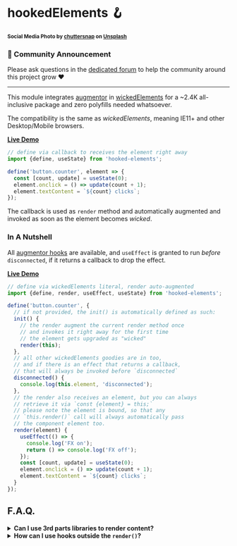 # hookedElements 🪝

<sup>**Social Media Photo by [chuttersnap](https://unsplash.com/@chuttersnap) on [Unsplash](https://unsplash.com/)**</sup>

### 📣 Community Announcement

Please ask questions in the [dedicated forum](https://webreflection.boards.net/) to help the community around this project grow ♥

---

This module integrates [augmentor](https://github.com/WebReflection/augmentor#readme) in [wickedElements](https://github.com/WebReflection/wicked-elements#readme) for a ~2.4K all-inclusive package and zero polyfills needed whatsoever.

The compatibility is the same as _wickedElements_, meaning IE11+ and other Desktop/Mobile browsers.

**[Live Demo](https://codepen.io/WebReflection/pen/JjdGjOM)**

```js
// define via callback to receives the element right away
import {define, useState} from 'hooked-elements';

define('button.counter', element => {
  const [count, update] = useState(0);
  element.onclick = () => update(count + 1);
  element.textContent = `${count} clicks`;
});
```

The callback is used as `render` method and automatically augmented and invoked as soon as the element becomes _wicked_.


### In A Nutshell

All [augmentor hooks](https://github.com/WebReflection/augmentor#available-hooks) are available, and `useEffect` is granted to run *before* `disconnected`, if it returns a callback to drop the effect.

**[Live Demo](https://codepen.io/WebReflection/pen/mdJVERz)**

```js
// define via wickedElements literal, render auto-augmented
import {define, render, useEffect, useState} from 'hooked-elements';

define('button.counter', {
  // if not provided, the init() is automatically defined as such:
  init() {
    // the render augment the current render method once
    // and invokes it right away for the first time
    // the element gets upgraded as "wicked"
    render(this);
  },
  // all other wickedElements goodies are in too,
  // and if there is an effect that returns a callback,
  // that will always be invoked before `disconnected`
  disconnected() {
    console.log(this.element, 'disconnected');
  },
  // the render also receives an element, but you can always
  // retrieve it via `const {element} = this;`
  // please note the element is bound, so that any
  // `this.render()` call will always automatically pass
  // the component element too.
  render(element) {
    useEffect(() => {
      console.log('FX on');
      return () => console.log('FX off');
    });
    const [count, update] = useState(0);
    element.onclick = () => update(count + 1);
    element.textContent = `${count} clicks`;
  }
});
```


## F.A.Q.

<details>
  <summary>
    <strong>Can I use 3rd parts libraries to render content?</strong>
  </summary>
  <div>

  Sure thing! Following a <a href="https://github.com/WebReflection/lighterhtml#readme">lighterhtml</a> integration example, also <a href="https://codepen.io/WebReflection/pen/qBdOzWj?editors=0010">live in CodePen</a>:

**[Live Demo](https://codepen.io/WebReflection/pen/poJyjGy)**

```js
import {render, html, svg} from 'lighterhtml';
import {define, useState} from 'hooked-elements';

// as mixin
const LighterHTML = {
  html() { return render(this.element, html.apply(null, arguments)); },
  svg() { return render(this.element, svg.apply(null, arguments)); }
};

define('button.counter', {
  ...LighterHTML,
  render(element) {
    const [count, update] = useState(1);
    element.onclick = () => update(count + 1);
    this.html`Hello 👋 <strong>${count}</strong> times!`;
  }
});

// or straight forward via callback and explicit render
define('my-counter', element => {
  const [count, update] = useState(0);
  render(element, html`
    <button class="large btn" onclick=${() => update(count - 1)}>-</button>
    <span class="large value">${count}</span>
    <button class="large btn" onclick=${() => update(count + 1)}>+</button>
  `);
});
```
  </div>
</details>

<details>
  <summary>
    <strong>How can I use hooks outside the <code>render()</code>?</strong>
  </summary>
  <div>

  While the `render()` is the only augmented callback, as hooks changes are usually reflected through the UI, you can compose hooks outside the `render` method, or assign their state without any issue within such method.

**[Live Demo](https://codepen.io/WebReflection/pen/JjdGKmL)**

```js
// define via wickedElements literal, render auto-augmented
import {define, useState} from 'hooked-elements';

define('button.counter', {
  render(element) {
    // assign the current counter state
    this.countState = useState(0);

    // use only what you need in here
    const [count] = this.countState;
    element.textContent = `${count} clicks`;
  },

  // handle clicks through such state
  onClick() {
    const [count, update] = this.countState;
    update(count + 1);
  }
});
```

  Simply remember that a wicked component is unreachable, unless exposed otherwise, so that it's always safe to assign at runtime any property to it (it's just an object literal, after all 😉).

  </div>
</details>

